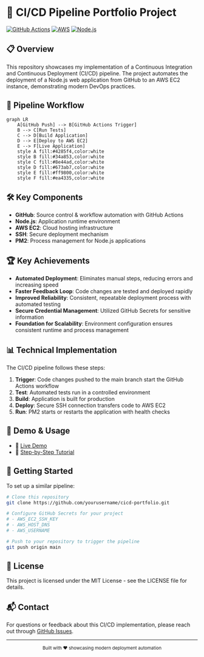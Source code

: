 # 🚀 CI/CD Pipeline Portfolio Project

[![GitHub Actions](https://img.shields.io/badge/GitHub_Actions-2088FF?style=for-the-badge&logo=github-actions&logoColor=white)](https://github.com/features/actions)
[![AWS](https://img.shields.io/badge/AWS-FF9900?style=for-the-badge&logo=amazonaws&logoColor=white)](https://aws.amazon.com/)
[![Node.js](https://img.shields.io/badge/Node.js-339933?style=for-the-badge&logo=nodedotjs&logoColor=white)](https://nodejs.org/)

## 📋 Overview

This repository showcases my implementation of a Continuous Integration and Continuous Deployment (CI/CD) pipeline. The project automates the deployment of a Node.js web application from GitHub to an AWS EC2 instance, demonstrating modern DevOps practices.

## 🔄 Pipeline Workflow

```mermaid
graph LR
    A[GitHub Push] --> B[GitHub Actions Trigger]
    B --> C[Run Tests]
    C --> D[Build Application]
    D --> E[Deploy to AWS EC2]
    E --> F[Live Application]
    style A fill:#4285f4,color:white
    style B fill:#34a853,color:white
    style C fill:#8e44ad,color:white
    style D fill:#673ab7,color:white
    style E fill:#ff9800,color:white
    style F fill:#ea4335,color:white
```

## 🛠️ Key Components

- **GitHub**: Source control & workflow automation with GitHub Actions
- **Node.js**: Application runtime environment
- **AWS EC2**: Cloud hosting infrastructure
- **SSH**: Secure deployment mechanism
- **PM2**: Process management for Node.js applications

## 🏆 Key Achievements

- **Automated Deployment**: Eliminates manual steps, reducing errors and increasing speed
- **Faster Feedback Loop**: Code changes are tested and deployed rapidly
- **Improved Reliability**: Consistent, repeatable deployment process with automated testing
- **Secure Credential Management**: Utilized GitHub Secrets for sensitive information
- **Foundation for Scalability**: Environment configuration ensures consistent runtime and process management

## 📊 Technical Implementation

The CI/CD pipeline follows these steps:

1. **Trigger**: Code changes pushed to the main branch start the GitHub Actions workflow
2. **Test**: Automated tests run in a controlled environment
3. **Build**: Application is built for production
4. **Deploy**: Secure SSH connection transfers code to AWS EC2
5. **Run**: PM2 starts or restarts the application with health checks

## 📱 Demo & Usage

- 🔗 [Live Demo](https://your-demo-url-here.com)
- 📝 [Step-by-Step Tutorial](tutorial.html)

## 🚀 Getting Started

To set up a similar pipeline:

```bash
# Clone this repository
git clone https://github.com/yourusername/cicd-portfolio.git

# Configure GitHub Secrets for your project
# - AWS_EC2_SSH_KEY
# - AWS_HOST_DNS
# - AWS_USERNAME

# Push to your repository to trigger the pipeline
git push origin main
```

## 📄 License

This project is licensed under the MIT License - see the LICENSE file for details.

## 📬 Contact

For questions or feedback about this CI/CD implementation, please reach out through [GitHub Issues](https://github.com/PantelisTsagkas/cicd-portfolio/issues).

---

<div align="center">
  <sub>Built with ❤️ showcasing modern deployment automation</sub>
</div>
